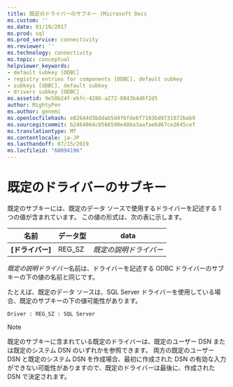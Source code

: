 ```yaml
---
title: 既定のドライバーのサブキー |Microsoft Docs
ms.custom: ''
ms.date: 01/19/2017
ms.prod: sql
ms.prod_service: connectivity
ms.reviewer: ''
ms.technology: connectivity
ms.topic: conceptual
helpviewer_keywords:
- default subkey [ODBC]
- registry entries for components [ODBC], default subkey
- subkeys [ODBC], default subkey
- drivers subkey [ODBC]
ms.assetid: 9e58b24f-ebfc-4286-a272-0843b4d6f2d5
author: MightyPen
ms.author: genemi
ms.openlocfilehash: e82644d3bddab5d4f6fde6f7103bd9731872bab9
ms.sourcegitcommit: b2464064c0566590e486a3aafae6d67ce2645cef
ms.translationtype: MT
ms.contentlocale: ja-JP
ms.lasthandoff: 07/15/2019
ms.locfileid: "68094196"
---
```

# <a name="default-driver-subkey"></a>既定のドライバーのサブキー
既定のサブキーには、既定のデータ ソースで使用するドライバーを記述する 1 つの値が含まれています。 この値の形式は、次の表に示します。  
  
|名前|データ型|data|  
|----------|---------------|----------|  
|**[ドライバー]**|REG_SZ|*既定の説明ドライバー*|  
  
 *既定の説明ドライバー*名前は、ドライバーを記述する ODBC ドライバーのサブキーの下の値の名前と同じです。  
  
 たとえば、既定のデータ ソースは、SQL Server ドライバーを使用している場合、既定のサブキーの下の値可能性があります。  
  
```  
Driver : REG_SZ : SQL Server  
```  
  
> [!NOTE]  
>  既定のサブキーに含まれている既定のドライバーは、既定のユーザー DSN または既定のシステム DSN のいずれかを参照できます。 両方の既定のユーザー DSN と既定のシステム DSN を作成場合、最初に作成された DSN の有効な入力ができない可能性がありますので、既定のドライバーは最後に、作成された DSN で決定されます。
